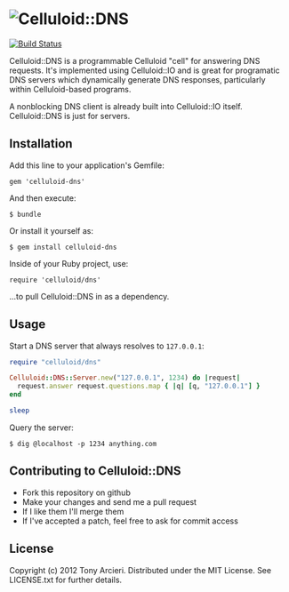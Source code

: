 ![Celluloid::DNS](https://github.com/celluloid/celluloid-dns/raw/master/logo.png)
=================
[![Build Status](https://secure.travis-ci.org/celluloid/celluloid-dns.png?branch=master)](http://travis-ci.org/celluloid/celluloid-dns)

Celluloid::DNS is a programmable Celluloid "cell" for answering DNS requests.
It's implemented using Celluloid::IO and is great for programatic DNS servers
which dynamically generate DNS responses, particularly within Celluloid-based
programs.

A nonblocking DNS client is already built into Celluloid::IO itself.
Celluloid::DNS is just for servers.

Installation
------------

Add this line to your application's Gemfile:

    gem 'celluloid-dns'

And then execute:

    $ bundle

Or install it yourself as:

    $ gem install celluloid-dns

Inside of your Ruby project, use:

    require 'celluloid/dns'

...to pull Celluloid::DNS in as a dependency.

Usage
-----

Start a DNS server that always resolves to `127.0.0.1`:

```ruby
require "celluloid/dns"

Celluloid::DNS::Server.new("127.0.0.1", 1234) do |request|
  request.answer request.questions.map { |q| [q, "127.0.0.1"] }
end

sleep
```

Query the server:

    $ dig @localhost -p 1234 anything.com


Contributing to Celluloid::DNS
------------------------------

* Fork this repository on github
* Make your changes and send me a pull request
* If I like them I'll merge them
* If I've accepted a patch, feel free to ask for commit access

License
-------

Copyright (c) 2012 Tony Arcieri. Distributed under the MIT License. See
LICENSE.txt for further details.
